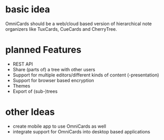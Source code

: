 # basic idea

OmniCards should be a web/cloud based version of hierarchical note organizers like TuxCards, CueCards and CherryTree. 

# planned Features

- REST API 
- Share (parts of) a tree with other users
- Support for multiple editors/different kinds of content (-presentation)
- Support for browser based encryption
- Themes
- Export of (sub-)trees

# other Ideas

- create mobile app to use OmniCards as well
- integrate support for OmniCards into desktop based applications